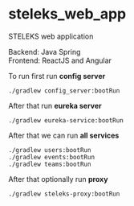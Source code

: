 # steleks_web_app
STELEKS web application

Backend: Java Spring  
Frontend: ReactJS and Angular

To run first run **config server**

    ./gradlew config_server:bootRun

After that run **eureka server**

    ./gradlew eureka-service:bootRun

After that we can run **all services**

    ./gradlew users:bootRun
    ./gradlew events:bootRun
    ./gradlew teams:bootRun

After that optionally run **proxy**

    ./gradlew steleks-proxy:bootRun
